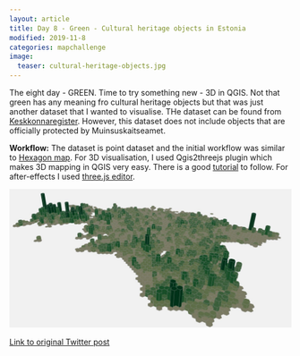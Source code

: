 ```yaml
---
layout: article
title: Day 8 - Green - Cultural heritage objects in Estonia
modified: 2019-11-8
categories: mapchallenge
image:
  teaser: cultural-heritage-objects.jpg
---
```


The eight day - GREEN. Time to try something new - 3D in QGIS. Not that green has any meaning fro cultural heritage objects but that was just another dataset that I wanted to visualise. THe dataset can be found from [Keskkonnaregister](http://register.keskkonnainfo.ee/). However, this dataset does not include objects that are officially protected by Muinsuskaitseamet. 

**Workflow:** The dataset is point dataset and the initial workflow was similar to [Hexagon map](https://kevelyn1.github.io/30DayMapChallenge2019/mapchallenge/day-4/). For 3D visualisation, I used Qgis2threejs plugin which makes 3D mapping in QGIS very easy. There is a good [tutorial](https://qgis2threejs.readthedocs.io/en/docs/Tutorial.html) to follow. For after-effects I used [three.js editor](https://threejs.org/editor/).

![image of day 8 post](../../images/cultural-heritage-objects.jpg)

[Link to original Twitter post](https://twitter.com/evelynuuemaa/status/1193037771377643520)

